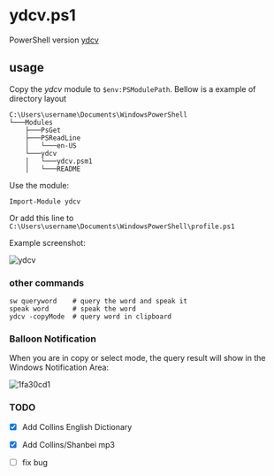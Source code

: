 # ydcv.ps1
PowerShell version [ydcv](https://github.com/felixonmars/ydcv)

## usage

Copy the *ydcv* module to `$env:PSModulePath`.
Bellow is a example of directory layout
```
C:\Users\username\Documents\WindowsPowerShell
└───Modules
    ├───PsGet
    ├───PSReadLine
    │   └───en-US
    └───ydcv
    │   └───ydcv.psm1
    │   └───README
```

Use the module:
```
Import-Module ydcv
```

Or add this line to `C:\Users\username\Documents\WindowsPowerShell\profile.ps1`

Example screenshot:

![ydcv](https://cloud.githubusercontent.com/assets/1540389/10358659/2a4aea38-6dc3-11e5-9bf2-3a04693409f0.JPG)

### other commands
```
sw queryword    # query the word and speak it
speak word      # speak the word
ydcv -copyMode  # query word in clipboard
```

### Balloon Notification

When you are in copy or select mode, the query result will show in the Windows Notification Area:

![1fa30cd1](https://cloud.githubusercontent.com/assets/1540389/10532260/c79ef92e-73ee-11e5-9015-b7e6d86a9ba8.PNG)

### TODO
- [x] Add Collins English Dictionary
- [x] Add Collins/Shanbei mp3
- [ ] fix bug

